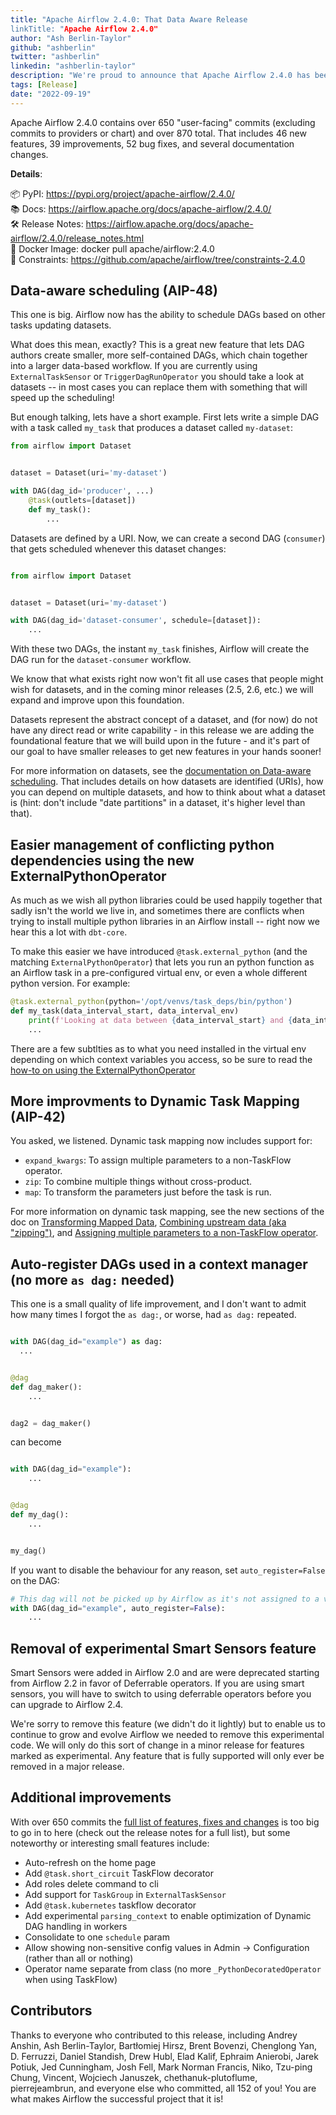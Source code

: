```yaml
---
title: "Apache Airflow 2.4.0: That Data Aware Release
linkTitle: "Apache Airflow 2.4.0"
author: "Ash Berlin-Taylor"
github: "ashberlin"
twitter: "ashberlin"
linkedin: "ashberlin-taylor"
description: "We're proud to announce that Apache Airflow 2.4.0 has been released with many exciting improvements."
tags: [Release]
date: "2022-09-19"
---
```


Apache Airflow 2.4.0 contains over 650 "user-facing" commits (excluding commits to providers or chart) and over 870 total. That includes 46 new features, 39 improvements, 52 bug fixes, and several documentation changes.

**Details**:

📦 PyPI: https://pypi.org/project/apache-airflow/2.4.0/ \
📚 Docs: https://airflow.apache.org/docs/apache-airflow/2.4.0/ \
🛠️ Release Notes: https://airflow.apache.org/docs/apache-airflow/2.4.0/release_notes.html \
🐳 Docker Image: docker pull apache/airflow:2.4.0 \
🚏 Constraints: https://github.com/apache/airflow/tree/constraints-2.4.0

## Data-aware scheduling (AIP-48)

This one is big. Airflow now has the ability to schedule DAGs based on other tasks updating datasets.

What does this mean, exactly? This is a great new feature that lets DAG authors create smaller, more self-contained DAGs, which chain together into a larger data-based workflow. If you are currently using `ExternalTaskSensor` or `TriggerDagRunOperator` you should take a look at datasets -- in most cases you can replace them with something that will speed up the scheduling!

But enough talking, lets have a short example. First lets write a simple DAG with a task called `my_task` that produces a dataset called `my-dataset`:

```python
from airflow import Dataset


dataset = Dataset(uri='my-dataset')

with DAG(dag_id='producer', ...)
    @task(outlets=[dataset])
    def my_task():
        ...
```

Datasets are defined by a URI. Now, we can create a second DAG (`consumer`) that gets scheduled whenever this dataset changes:

```python

from airflow import Dataset


dataset = Dataset(uri='my-dataset')

with DAG(dag_id='dataset-consumer', schedule=[dataset]):
    ...
```

With these two DAGs, the instant `my_task` finishes, Airflow will create the DAG run for the `dataset-consumer` workflow.

We know that what exists right now won't fit all use cases that people might wish for datasets, and in the coming minor releases (2.5, 2.6, etc.) we will expand and improve upon this foundation.

Datasets represent the abstract concept of a dataset, and (for now) do not have any direct read or write capability - in this release we are adding the foundational feature that we will build upon in the future - and it's part of our goal to have smaller releases to get new features in your hands sooner!

For more information on datasets, see the [documentation on Data-aware scheduling][data-aware-scheduling]. That includes details on how datasets are identified (URIs), how you can depend on multiple datasets, and how to think about what a dataset is (hint: don't include "date partitions" in a dataset, it's higher level than that).

[data-aware-scheduling]: https://airflow.apache.org/docs/apache-airflow/2.4.0/concepts/datasets.html

## Easier management of conflicting python dependencies using the new ExternalPythonOperator

As much as we wish all python libraries could be used happily together that sadly isn't the world we live in, and sometimes there are conflicts when trying to install multiple python libraries in an Airflow install -- right now we hear this a lot with `dbt-core`.

To make this easier we have introduced `@task.external_python` (and the matching `ExternalPythonOperator`) that lets you run an python function as an Airflow task in a pre-configured virtual env, or even a whole different python version. For example:

```python
@task.external_python(python='/opt/venvs/task_deps/bin/python')
def my_task(data_interval_start, data_interval_env)
    print(f'Looking at data between {data_interval_start} and {data_interval_end}')
    ...
```

There are a few subtlties as to what you need installed in the virtual env depending on which context variables you access, so be sure to read the [how-to on using the ExternalPythonOperator][howto-externalpythonop]

[howto-externalpythonop]: http://airflow.apache.org/docs/apache-airflow/2.4.0/howto/operator/python.html#externalpythonoperator

## More improvments to Dynamic Task Mapping (AIP-42)

You asked, we listened. Dynamic task mapping now includes support for:

- `expand_kwargs`: To assign multiple parameters to a non-TaskFlow operator.
- `zip`: To combine multiple things without cross-product.
- `map`: To transform the parameters just before the task is run.

For more information on dynamic task mapping, see the new sections of the doc on [Transforming Mapped Data][transforming-mapped-data], [Combining upstream data (aka "zipping")][task-mapping-zip], and [Assigning multiple parameters to a non-TaskFlow operator][expand-kwargs].

[task-mapping-zip]: https://airflow.apache.org/docs/apache-airflow/2.4.0/concepts/dynamic-task-mapping.html#combining-upstream-data-aka-zipping
[transforming-mapped-data]: https://airflow.apache.org/docs/apache-airflow/2.4.0/concepts/dynamic-task-mapping.html#transforming-mapped-data
[expand-kwargs]: https://airflow.apache.org/docs/apache-airflow/2.4.0/concepts/dynamic-task-mapping.html#assigning-multiple-parameters-to-a-non-taskflow-operator

## Auto-register DAGs used in a context manager (no more `as dag:` needed)

This one is a small quality of life improvement, and I don't want to admit how many times I forgot the `as dag:`, or worse, had `as dag:` repeated.

```python

with DAG(dag_id="example") as dag:
  ...


@dag
def dag_maker():
    ...


dag2 = dag_maker()
```

can become

```python

with DAG(dag_id="example"):
    ...


@dag
def my_dag():
    ...


my_dag()
```

If you want to disable the behaviour for any reason, set `auto_register=False` on the DAG:

```python
# This dag will not be picked up by Airflow as it's not assigned to a variable
with DAG(dag_id="example", auto_register=False):
    ...
```

## Removal of experimental Smart Sensors feature

Smart Sensors were added in Airflow 2.0 and are were deprecated starting from Airflow 2.2 in favor of Deferrable operators. If you are using smart sensors, you will have to switch to using deferrable operators before you can upgrade to Airflow 2.4.

We're sorry to remove this feature (we didn't do it lightly) but to enable us to continue to grow and evolve Airflow we needed to remove this experimental code. We will only do this sort of change in a minor release for features marked as experimental. Any feature that is fully supported will only ever be removed in a major release.

## Additional improvements

With over 650 commits the [full list of features, fixes and changes][release-notes-2.4.0] is too big to go in to here (check out the release notes for a full list), but some noteworthy or interesting small features include:

- Auto-refresh on the home page
- Add `@task.short_circuit` TaskFlow decorator
- Add roles delete command to cli
- Add support for `TaskGroup` in `ExternalTaskSensor`
- Add `@task.kubernetes` taskflow decorator
- Add experimental `parsing_context` to enable optimization of Dynamic DAG handling in workers
- Consolidate to one `schedule` param
- Allow showing non-sensitive config values in Admin -> Configuration (rather than all or nothing)
- Operator name separate from class (no more `_PythonDecoratedOperator` when using TaskFlow)

[release-notes-2.4.0]: https://airflow.apache.org/docs/apache-airflow/2.4.0/release_notes.html#airflow-2-4-0-2022-09-19

## Contributors

Thanks to everyone who contributed to this release, including Andrey Anshin, Ash Berlin-Taylor, Bartłomiej Hirsz, Brent Bovenzi, Chenglong Yan, D. Ferruzzi, Daniel Standish, Drew Hubl, Elad Kalif, Ephraim Anierobi, Jarek Potiuk, Jed Cunningham, Josh Fell, Mark Norman Francis, Niko, Tzu-ping Chung, Vincent, Wojciech Januszek, chethanuk-plutoflume, pierrejeambrun, and everyone else who committed, all 152 of you! You are what makes Airflow the successful project that it is!
